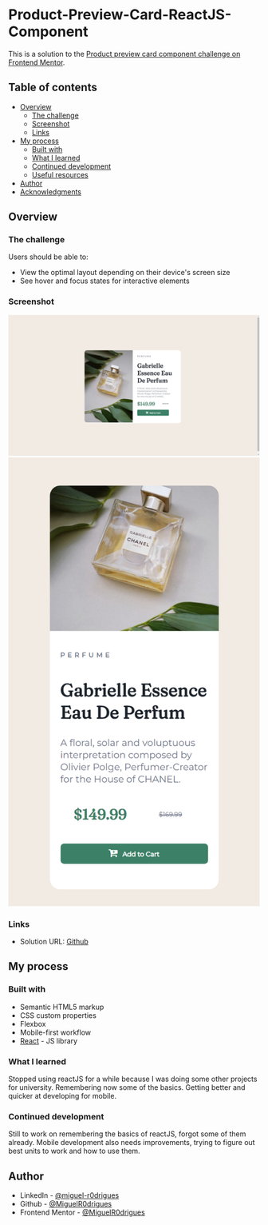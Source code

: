 # Product-Preview-Card-ReactJS-Component

This is a solution to the [Product preview card component challenge on Frontend Mentor](https://www.frontendmentor.io/challenges/product-preview-card-component-GO7UmttRfa).

## Table of contents

- [Overview](#overview)
  - [The challenge](#the-challenge)
  - [Screenshot](#screenshot)
  - [Links](#links)
- [My process](#my-process)
  - [Built with](#built-with)
  - [What I learned](#what-i-learned)
  - [Continued development](#continued-development)
  - [Useful resources](#useful-resources)
- [Author](#author)
- [Acknowledgments](#acknowledgments)

## Overview

### The challenge

Users should be able to:

- View the optimal layout depending on their device's screen size
- See hover and focus states for interactive elements

### Screenshot

![](./screenshot.png)
![](./screenshot_mobile.png)

### Links

- Solution URL: [Github](https://github.com/MiguelR0drigues/Product-Preview-Card-ReactJS-Component)

## My process

### Built with

- Semantic HTML5 markup
- CSS custom properties
- Flexbox
- Mobile-first workflow
- [React](https://reactjs.org/) - JS library

### What I learned

Stopped using reactJS for a while because I was doing some other projects for university. Remembering now some of the basics.
Getting better and quicker at developing for mobile.

### Continued development

Still to work on remembering the basics of reactJS, forgot some of them already.
Mobile development also needs improvements, trying to figure out best units to work and how to use them.

## Author

- LinkedIn - [@miguel-r0drigues](https://www.linkedin.com/in/miguel-r0drigues/)
- Github - [@MiguelR0drigues](https://github.com/MiguelR0drigues)
- Frontend Mentor - [@MiguelR0drigues](https://www.frontendmentor.io/profile/MiguelR0drigues)
